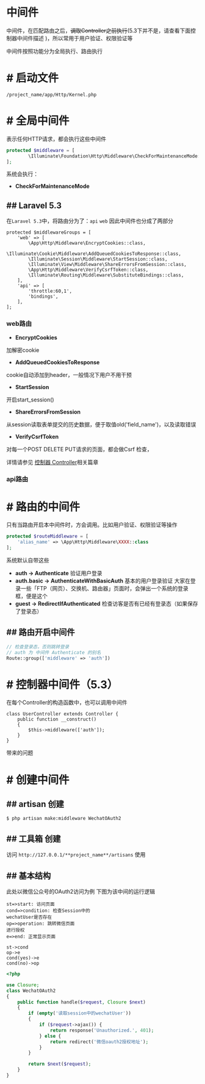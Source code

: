 # 中间件
中间件，在匹配路由之后，~~调取Controller之前执行~~(5.3下并不是，请查看下面控制器中间件描述
)，所以常用于用户验证、权限验证等

中间件按照功能分为全局执行、路由执行

# # 启动文件
```
/project_name/app/Http/Kernel.php
```
# # 全局中间件
表示任何HTTP请求，都会执行这些中间件
```php
protected $middleware = [
        \Illuminate\Foundation\Http\Middleware\CheckForMaintenanceMode::class,
];
```
系统会执行：
- **CheckForMaintenanceMode**

## ## Laravel 5.3
在`Laravel 5.3`中，将路由分为了：`api` `web`
因此中间件也分成了两部分
```
protected $middlewareGroups = [
    'web' => [
        \App\Http\Middleware\EncryptCookies::class,
        \Illuminate\Cookie\Middleware\AddQueuedCookiesToResponse::class,
        \Illuminate\Session\Middleware\StartSession::class,
        \Illuminate\View\Middleware\ShareErrorsFromSession::class,
        \App\Http\Middleware\VerifyCsrfToken::class,
        \Illuminate\Routing\Middleware\SubstituteBindings::class,
    ],
    'api' => [
        'throttle:60,1',
        'bindings',
    ],
];
```
### web路由
- **EncryptCookies**

 加解密cookie
- **AddQueuedCookiesToResponse**

 cookie自动添加到header，一般情况下用户不用干预
- **StartSession**

 开启start_session()
- **ShareErrorsFromSession**

 从session读取表单提交的历史数据，便于取值old('field_name')，以及读取错误
- **VerifyCsrfToken**

 对每一个POST DELETE PUT请求的页面，都会做Csrf 检查，
 
 详情请参见 [控制器 Controller](chapter-mvrc/控制器-controller.md)相关篇章
### api路由

# # 路由的中间件
只有当路由开启本中间件时，方会调用。比如用户验证、权限验证等操作

```php
protected $routeMiddleware = [
	'alias_name' => \App\Http\Middleware\XXXX::class
];
```
系统默认自带这些
- **auth -> Authenticate**
验证用户登录
- **auth.basic -> AuthenticateWithBasicAuth**
基本的用户登录验证
大家在登录一些「FTP（网页）、交换机、路由器」页面时，会弹出一个系统的登录框，便是这个
- **guest -> RedirectIfAuthenticated**
检查访客是否有已经有登录态（如果保存了登录态）

## ## 路由开启中间件
```php
// 检查登录态，否则跳转登录
// auth 为 中间件 Authenticate 的别名
Route::group(['middleware' => 'auth'])
```

# # 控制器中间件（5.3）
在每个Controller的构造函数中，也可以调用中间件
```
class UserController extends Controller {
	public function __construct()
	{
		$this->middleware(['auth']);
	}
}
```

带来的问题


# # 创建中间件
## ## artisan 创建
```
$ php artisan make:middleware WechatOAuth2
```
## ## 工具箱 创建

访问 `http://127.0.0.1/**project_name**/artisans` 使用

## ## 基本结构

此处以微信公众号的OAuth2访问为例
下图为该中间的运行逻辑
```flow
st=>start: 访问页面
cond=>condition: 检查Session中的
wechatUser是否存在
op=>operation: 跳转微信页面
进行授权
e=>end: 正常显示页面

st->cond
op->e
cond(yes)->e
cond(no)->op
```

```php
<?php

use Closure;
class WechatOAuth2
{
	public function handle($request, Closure $next)
	{
		if (empty('读取session中的wechatUser'))
		{
			if ($request->ajax()) {
				return response('Unauthorized.', 401);
			} else {
				return redirect('微信oauth2授权地址');
			}
		}

		return $next($request);
	}
}
```

